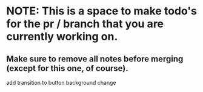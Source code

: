 # NOTE: This is a space to make todo's for the pr / branch that you are currently working on. 
Make sure to remove all notes before merging (except for this one, of course).
----------------------------------------------------------------------------------------------------
add transition to button background change
